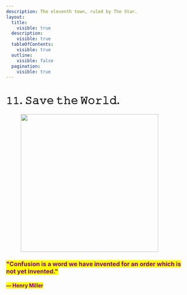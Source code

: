 ```yaml
---
description: The eleventh town, ruled by The Star.
layout:
  title:
    visible: true
  description:
    visible: true
  tableOfContents:
    visible: true
  outline:
    visible: false
  pagination:
    visible: true
---
```


# 𝟷𝟷. 𝚂𝚊𝚟𝚎 𝚝𝚑𝚎 𝚆𝚘𝚛𝚕𝚍.

<figure><img src="../../../../../../../.gitbook/assets/pexels-btgl-♡-9570523.jpg" alt="" width="375"><figcaption></figcaption></figure>

### <mark style="color:purple;">"Confusion is a word we have invented for an order which is not yet invented."</mark>&#x20;

#### <mark style="color:purple;">— Henry Miller</mark>
